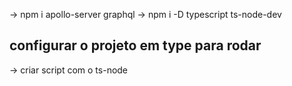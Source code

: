-> npm i apollo-server graphql
-> npm i -D typescript ts-node-dev

## configurar o projeto em type para rodar 

-> criar script com o ts-node